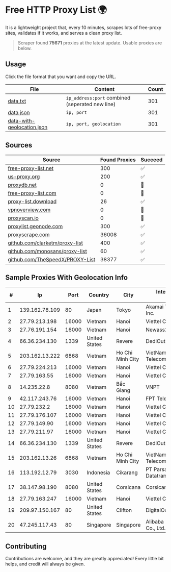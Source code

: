 
# Free HTTP Proxy List 🌍

It is a lightweight project that, every 10 minutes, scrapes lots of free-proxy sites, validates if it works, and serves a clean proxy list.


> Scraper found **75671** proxies at the latest update. Usable proxies are below.

## Usage

Click the file format that you want and copy the URL.


|File|Content|Count|
|----|-------|-----|
|[data.txt](https://raw.githubusercontent.com/themiralay/Proxy-List-World/master/data.txt)|`ip_address:port` combined (seperated new line)|301|
|[data.json](https://raw.githubusercontent.com/themiralay/Proxy-List-World/master/data.json)|`ip, port`|301|
|[data-with-geolocation.json](https://raw.githubusercontent.com/themiralay/Proxy-List-World/master/data-with-geolocation.json)|`ip, port, geolocation`|301|

## Sources

|Source|Found Proxies|Succeed|
|------|-------------|-------|
|[free-proxy-list.net](https://free-proxy-list.net)|300|✅|
|[us-proxy.org](https://www.us-proxy.org)|200|✅|
|[proxydb.net](http://proxydb.net)|0|🚫|
|[free-proxy-list.com](https://free-proxy-list.com/?page=&port=&type%5B%5D=http&type%5B%5D=https&up_time=0&search=Search)|0|🚫|
|[proxy-list.download](https://www.proxy-list.download/HTTP)|26|✅|
|[vpnoverview.com](https://vpnoverview.com/privacy/anonymous-browsing/free-proxy-servers)|0|🚫|
|[proxyscan.io](https://www.proxyscan.io)|0|🚫|
|[proxylist.geonode.com](https://proxylist.geonode.com/api/proxy-list?limit=300&page=1&sort_by=lastChecked&sort_type=desc&protocols=http,https)|300|✅|
|[proxyscrape.com](https://api.proxyscrape.com/v2/?request=displayproxies&protocol=http&timeout=10000&country=all&ssl=all&anonymity=all)|36008|✅|
|[github.com/clarketm/proxy-list](https://raw.githubusercontent.com/clarketm/proxy-list/master/proxy-list-raw.txt)|400|✅|
|[github.com/monosans/proxy-list](https://raw.githubusercontent.com/monosans/proxy-list/main/proxies/http.txt)|60|✅|
|[github.com/TheSpeedX/PROXY-List](https://raw.githubusercontent.com/TheSpeedX/PROXY-List/master/http.txt)|38377|✅|


## Sample Proxies With Geolocation Info

|#|Ip|Port|Country|City|Internet Service Provider|
|-|--|----|-------|----|-------------------------|
|1|139.162.78.109|80|Japan|Tokyo|Akamai Technologies, Inc.|
|2|27.79.213.198|16000|Vietnam|Hanoi|Viettel Corporation|
|3|27.76.191.154|16000|Vietnam|Hanoi|Newass2011xDSLHCMC|
|4|66.36.234.130|1339|United States|Revere|DediOutlet, LLC|
|5|203.162.13.222|6868|Vietnam|Ho Chi Minh City|VietNam Post and Telecom Corporation|
|6|27.79.224.213|16000|Vietnam|Hanoi|Viettel Corporation|
|7|27.79.163.55|16000|Vietnam|Hanoi|Viettel Corporation|
|8|14.235.22.8|8080|Vietnam|Bắc Giang|VNPT|
|9|42.117.243.76|16000|Vietnam|Hanoi|FPT Telecom Company|
|10|27.79.232.2|16000|Vietnam|Hanoi|Viettel Corporation|
|11|27.79.176.107|16000|Vietnam|Hanoi|Viettel Corporation|
|12|27.79.149.90|16000|Vietnam|Hanoi|Viettel Corporation|
|13|27.79.211.97|16000|Vietnam|Hanoi|Viettel Corporation|
|14|66.36.234.130|1339|United States|Revere|DediOutlet, LLC|
|15|203.162.13.26|6868|Vietnam|Ho Chi Minh City|VietNam Post and Telecom Corporation|
|16|113.192.12.79|3030|Indonesia|Cikarang|PT Parsaoran Global Datatrans|
|17|38.147.98.190|8080|United States|Corsicana|Corsicana ISD|
|18|27.79.163.247|16000|Vietnam|Hanoi|Viettel Corporation|
|19|209.97.150.167|80|United States|Clifton|DigitalOcean, LLC|
|20|47.245.117.43|80|Singapore|Singapore|Alibaba (US) Technology Co., Ltd.|



## Contributing

Contributions are welcome, and they are greatly appreciated! Every
little bit helps, and credit will always be given.

